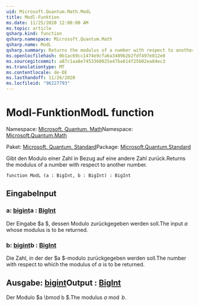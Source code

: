 ```yaml
---
uid: Microsoft.Quantum.Math.ModL
title: Modl-Funktion
ms.date: 11/25/2020 12:00:00 AM
ms.topic: article
qsharp.kind: function
qsharp.namespace: Microsoft.Quantum.Math
qsharp.name: ModL
qsharp.summary: Returns the modulus of a number with respect to another number.
ms.openlocfilehash: 0b1ac69cc1474e9cfa6a3489b2b2fdf497e812e0
ms.sourcegitcommit: a87c1aa8e7453360025e47ba614f25b02ea84ec3
ms.translationtype: MT
ms.contentlocale: de-DE
ms.lasthandoff: 11/26/2020
ms.locfileid: "96227793"
---
```

# <a name="modl-function"></a><span data-ttu-id="60d3a-102">Modl-Funktion</span><span class="sxs-lookup"><span data-stu-id="60d3a-102">ModL function</span></span>

<span data-ttu-id="60d3a-103">Namespace: [Microsoft. Quantum. Math](xref:Microsoft.Quantum.Math)</span><span class="sxs-lookup"><span data-stu-id="60d3a-103">Namespace: [Microsoft.Quantum.Math](xref:Microsoft.Quantum.Math)</span></span>

<span data-ttu-id="60d3a-104">Paket: [Microsoft. Quantum. Standard](https://nuget.org/packages/Microsoft.Quantum.Standard)</span><span class="sxs-lookup"><span data-stu-id="60d3a-104">Package: [Microsoft.Quantum.Standard](https://nuget.org/packages/Microsoft.Quantum.Standard)</span></span>


<span data-ttu-id="60d3a-105">Gibt den Modulo einer Zahl in Bezug auf eine andere Zahl zurück.</span><span class="sxs-lookup"><span data-stu-id="60d3a-105">Returns the modulus of a number with respect to another number.</span></span>

```qsharp
function ModL (a : BigInt, b : BigInt) : BigInt
```


## <a name="input"></a><span data-ttu-id="60d3a-106">Eingabe</span><span class="sxs-lookup"><span data-stu-id="60d3a-106">Input</span></span>

### <a name="a--bigint"></a><span data-ttu-id="60d3a-107">a: [bigint](xref:microsoft.quantum.lang-ref.bigint)</span><span class="sxs-lookup"><span data-stu-id="60d3a-107">a : [BigInt](xref:microsoft.quantum.lang-ref.bigint)</span></span>

<span data-ttu-id="60d3a-108">Der Eingabe $a $, dessen Modulo zurückgegeben werden soll.</span><span class="sxs-lookup"><span data-stu-id="60d3a-108">The input $a$ whose modulus is to be returned.</span></span>


### <a name="b--bigint"></a><span data-ttu-id="60d3a-109">b: [bigint](xref:microsoft.quantum.lang-ref.bigint)</span><span class="sxs-lookup"><span data-stu-id="60d3a-109">b : [BigInt](xref:microsoft.quantum.lang-ref.bigint)</span></span>

<span data-ttu-id="60d3a-110">Die Zahl, in der der $a $-modulo zurückgegeben werden soll.</span><span class="sxs-lookup"><span data-stu-id="60d3a-110">The number with respect to which the modulus of $a$ is to be returned.</span></span>



## <a name="output--bigint"></a><span data-ttu-id="60d3a-111">Ausgabe: [bigint](xref:microsoft.quantum.lang-ref.bigint)</span><span class="sxs-lookup"><span data-stu-id="60d3a-111">Output : [BigInt](xref:microsoft.quantum.lang-ref.bigint)</span></span>

<span data-ttu-id="60d3a-112">Der Modulo $a \bmod b $.</span><span class="sxs-lookup"><span data-stu-id="60d3a-112">The modulus $a \bmod b$.</span></span>
